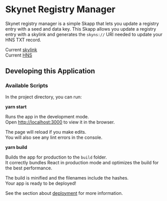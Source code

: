 # Skynet Registry Manager

Skynet registry manager is a simple Skapp that lets you update a registry
entry with a seed and data key. This Skapp allows you update a registry entry
with a skylink and generates the `skyns://` URI needed to update your HNS TXT
record.

Current [skylink](https://siasky.net/CAC3pxjcE2Ld-AX1PLHqzZ7g2hajtKtVFVy7NZ3xGuTeXg/)\
Current [HNS](https://skyvert.hns.siasky.net)

## Developing this Application

### Available Scripts

In the project directory, you can run:

**yarn start**

Runs the app in the development mode.\
Open [http://localhost:3000](http://localhost:3000) to view it in the browser.

The page will reload if you make edits.\
You will also see any lint errors in the console.

**yarn build**

Builds the app for production to the `build` folder.\
It correctly bundles React in production mode and optimizes the build for the best performance.

The build is minified and the filenames include the hashes.\
Your app is ready to be deployed!

See the section about [deployment](https://facebook.github.io/create-react-app/docs/deployment) for more information.
